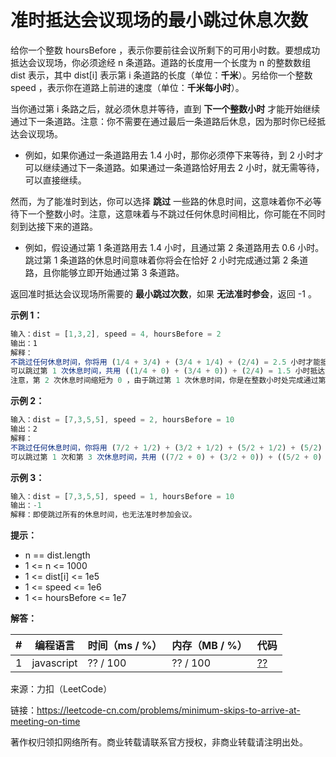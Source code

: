 # 准时抵达会议现场的最小跳过休息次数

给你一个整数 hoursBefore ，表示你要前往会议所剩下的可用小时数。要想成功抵达会议现场，你必须途经 n 条道路。道路的长度用一个长度为 n 的整数数组 dist 表示，其中 dist[i] 表示第 i 条道路的长度（单位：**千米**）。另给你一个整数 speed ，表示你在道路上前进的速度（单位：**千米每小时**）。

当你通过第 i 条路之后，就必须休息并等待，直到 **下一个整数小时** 才能开始继续通过下一条道路。注意：你不需要在通过最后一条道路后休息，因为那时你已经抵达会议现场。

- 例如，如果你通过一条道路用去 1.4 小时，那你必须停下来等待，到 2 小时才可以继续通过下一条道路。如果通过一条道路恰好用去 2 小时，就无需等待，可以直接继续。

然而，为了能准时到达，你可以选择 **跳过** 一些路的休息时间，这意味着你不必等待下一个整数小时。注意，这意味着与不跳过任何休息时间相比，你可能在不同时刻到达接下来的道路。

- 例如，假设通过第 1 条道路用去 1.4 小时，且通过第 2 条道路用去 0.6 小时。跳过第 1 条道路的休息时间意味着你将会在恰好 2 小时完成通过第 2 条道路，且你能够立即开始通过第 3 条道路。

返回准时抵达会议现场所需要的 **最小跳过次数**，如果 **无法准时参会**，返回 -1 。

**示例 1：**

``` javascript
输入：dist = [1,3,2], speed = 4, hoursBefore = 2
输出：1
解释：
不跳过任何休息时间，你将用 (1/4 + 3/4) + (3/4 + 1/4) + (2/4) = 2.5 小时才能抵达会议现场。
可以跳过第 1 次休息时间，共用 ((1/4 + 0) + (3/4 + 0)) + (2/4) = 1.5 小时抵达会议现场。
注意，第 2 次休息时间缩短为 0 ，由于跳过第 1 次休息时间，你是在整数小时处完成通过第 2 条道路。
```

**示例 2：**

``` javascript
输入：dist = [7,3,5,5], speed = 2, hoursBefore = 10
输出：2
解释：
不跳过任何休息时间，你将用 (7/2 + 1/2) + (3/2 + 1/2) + (5/2 + 1/2) + (5/2) = 11.5 小时才能抵达会议现场。
可以跳过第 1 次和第 3 次休息时间，共用 ((7/2 + 0) + (3/2 + 0)) + ((5/2 + 0) + (5/2)) = 10 小时抵达会议现场。
```

**示例 3：**

``` javascript
输入：dist = [7,3,5,5], speed = 1, hoursBefore = 10
输出：-1
解释：即使跳过所有的休息时间，也无法准时参加会议。
```

**提示：**

- n == dist.length
- 1 <= n <= 1000
- 1 <= dist[i] <= 1e5
- 1 <= speed <= 1e6
- 1 <= hoursBefore <= 1e7

**解答：**

**#**|**编程语言**|**时间（ms / %）**|**内存（MB / %）**|**代码**
--|--|--|--|--
1|javascript|?? / 100|?? / 100|[??](./javascript/ac_v1.js)

来源：力扣（LeetCode）

链接：https://leetcode-cn.com/problems/minimum-skips-to-arrive-at-meeting-on-time

著作权归领扣网络所有。商业转载请联系官方授权，非商业转载请注明出处。
